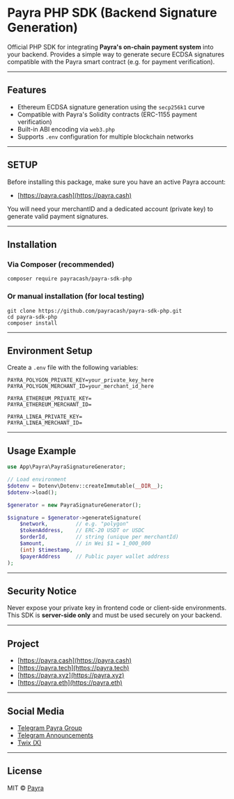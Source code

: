 # Payra PHP SDK (Backend Signature Generation)

Official PHP SDK for integrating **Payra's on-chain payment system** into your backend.  Provides a simple way to generate secure ECDSA signatures compatible with the Payra smart contract (e.g. for payment verification).

---

## Features

- Ethereum ECDSA signature generation using the `secp256k1` curve  
- Compatible with Payra's Solidity contracts (ERC-1155 payment verification)
- Built-in ABI encoding via `web3.php`
- Supports `.env` configuration for multiple blockchain networks

---

## SETUP

Before installing this package, make sure you have an active Payra account:

- [https://payra.cash](https://payra.cash)

You will need your merchantID and a dedicated account (private key) to generate valid payment signatures.

---

## Installation

### Via Composer (recommended)

```
composer require payracash/payra-sdk-php
```

### Or manual installation (for local testing)

```
git clone https://github.com/payracash/payra-sdk-php.git
cd payra-sdk-php
composer install
```

---

## Environment Setup

Create a `.env` file with the following variables:

```
PAYRA_POLYGON_PRIVATE_KEY=your_private_key_here
PAYRA_POLYGON_MERCHANT_ID=your_merchant_id_here

PAYRA_ETHEREUM_PRIVATE_KEY=
PAYRA_ETHEREUM_MERCHANT_ID=

PAYRA_LINEA_PRIVATE_KEY=
PAYRA_LINEA_MERCHANT_ID=
```

---

## Usage Example

```php
use App\Payra\PayraSignatureGenerator;

// Load environment
$dotenv = Dotenv\Dotenv::createImmutable(__DIR__);
$dotenv->load();

$generator = new PayraSignatureGenerator();

$signature = $generator->generateSignature(
    $network,         // e.g. "polygon"
    $tokenAddress,    // ERC-20 USDT or USDC
    $orderId,         // string (unique per merchantId)
    $amount,          // in Wei $1 = 1_000_000
    (int) $timestamp,
    $payerAddress     // Public payer wallet address
);
```

---

## Security Notice

Never expose your private key in frontend code or client-side environments.  
This SDK is **server-side only** and must be used securely on your backend.

---

## Project

-   [https://payra.cash](https://payra.cash)
-   [https://payra.tech](https://payra.tech)
-   [https://payra.xyz](https://payra.xyz)
-   [https://payra.eth](https://payra.eth)

---

## Social Media

- [Telegram Payra Group](https://t.me/+GhTyJJrd4SMyMDA0)
- [Telegram Announcements](https://t.me/payracash)
- [Twix (X)](https://x.com/PayraCash)

---

##  License

MIT © [Payra](https://github.com/payracash)
